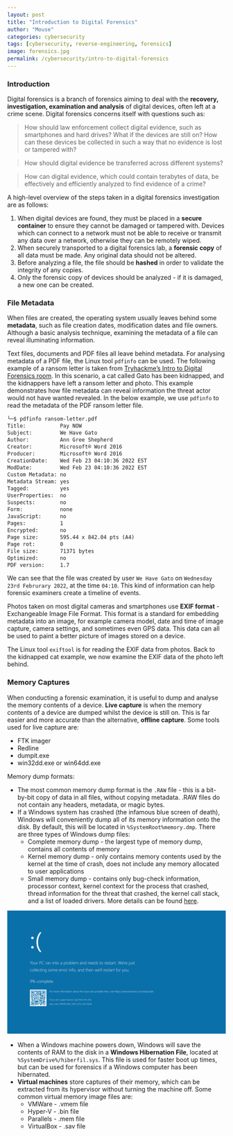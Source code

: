 ```yaml
---
layout: post
title: "Introduction to Digital Forensics"
author: "Mouse"
categories: cybersecurity
tags: [cybersecurity, reverse-engineering, forensics]
image: forensics.jpg
permalink: /cybersecurity/intro-to-digital-forensics
---
```


### Introduction

Digital forensics is a branch of forensics aiming to deal with the __recovery, investigation, examination and analysis__ of digital devices, often left at a crime scene. Digital forensics concerns itself with questions such as:
>How should law enforcement collect digital evidence, such as smartphones and hard drives? What if the devices are still on? How can these devices be collected in such a way that no evidence is lost or tampered with?


>How should digital evidence be transferred across different systems?


>How can digital evidence, which could contain terabytes of data, be effectively and efficiently analyzed to find evidence of a crime?

A high-level overview of the steps taken in a digital forensics investigation are as follows:
1. When digital devices are found, they must be placed in a __secure container__ to ensure they cannot be damaged or tampered with. Devices which can connect to a network must not be able to receive or transmit any data over a network, otherwise they can be remotely wiped.
2. When securely transported to a digital forensics lab, a __forensic copy__ of all data must be made. Any original data should not be altered.
3. Before analyzing a file, the file should be __hashed__ in order to validate the integrity of any copies.
4. Only the forensic copy of devices should be analyzed - if it is damaged, a new one can be created.

### File Metadata

When files are created, the operating system usually leaves behind some __metadata__, such as file creation dates, modification dates and file owners. Although a basic analysis technique, examining the metadata of a file can reveal illuminating information.

Text files, documents and PDF files all leave behind metadata. For analysing metadata of a PDF file, the Linux tool ```pdfinfo``` can be used. The following example of a ransom letter is taken from [Tryhackme’s Intro to Digital Forensics room](https://tryhackme.com/room/introdigitalforensics). In this scenario, a cat called Gato has been kidnapped, and the kidnappers have left a ransom letter and photo. This example demonstrates how file metadata can reveal information the threat actor would not have wanted revealed. In the below example, we use ```pdfinfo``` to read the metadata of the PDF ransom letter file.

```
└─$ pdfinfo ransom-letter.pdf
Title:           Pay NOW
Subject:         We Have Gato
Author:          Ann Gree Shepherd
Creator:         Microsoft® Word 2016
Producer:        Microsoft® Word 2016
CreationDate:    Wed Feb 23 04:10:36 2022 EST
ModDate:         Wed Feb 23 04:10:36 2022 EST
Custom Metadata: no
Metadata Stream: yes
Tagged:          yes
UserProperties:  no
Suspects:        no
Form:            none
JavaScript:      no
Pages:           1
Encrypted:       no
Page size:       595.44 x 842.04 pts (A4)
Page rot:        0
File size:       71371 bytes
Optimized:       no
PDF version:     1.7
```
We can see that the file was created by user ```We Have Gato``` on ```Wednesday 23rd Februrary 2022```, at the time ```04:10```. This kind of information can help forensic examiners create a timeline of events.

Photos taken on most digital cameras and smartphones use __EXIF format__ - Exchangeable Image File Format. This format is a standard for embedding metadata into an image, for example camera model, date and time of image capture, camera settings, and sometimes even GPS data. This data can all be used to paint a better picture of images stored on a device.

The Linux tool ```exiftool``` is for reading the EXIF data from photos. Back to the kidnapped cat example, we now examine the EXIF data of the photo left behind.

### Memory Captures

When conducting a forensic examination, it is useful to dump and analyse the memory contents of a device. __Live capture__ is when the memory contents of a device are dumped whilst the device is still on. This is far easier and more accurate than the alternative, __offline capture__. Some tools used for live capture are:
* FTK imager
* Redline
* dumpit.exe
* win32dd.exe or win64dd.exe

Memory dump formats:
* The most common memory dump format is the ```.RAW``` file - this is a bit-by-bit copy of data in all files, without copying metadata. .RAW files do not contain any headers, metadata, or magic bytes.
* If a Windows system has crashed (the infamous blue screen of death), Windows will conveniently dump all of its memory information onto the disk. By default, this will be located in ```%SystemRoot%memory.dmp```. There are three types of Windows dump files:
  * Complete memory dump - the largest type of memory dump, contains all contents of memory
  * Kernel memory dump - only contains memory contents used by the kernel at the time of crash, does not include any memory allocated to user applications
  * Small memory dump - contains only bug-check information, processor context, kernel context for the process that crashed, thread information for the threat that crashed, the kernel call stack, and a list of loaded drivers. More details can be found [here](https://learn.microsoft.com/en-us/windows-hardware/drivers/debugger/small-memory-dump).

![alt text](\assets\img\cybersecurity\forensics\bsod.png)

* When a Windows machine powers down, Windows will save the contents of RAM to the disk in a __Windows Hibernation File__, located at ```%SystemDrive%/hiberfil.sys```. This file is used for faster boot up times, but can be used for forensics if a Windows computer has been hibernated.
* __Virtual machines__ store captures of their memory, which can be extracted from its hypervisor without turning the machine off. Some common virtual memory image files are:
  * VMWare - .vmem  file
  * Hyper-V - .bin file
  * Parallels - .mem file
  * VirtualBox - .sav file

